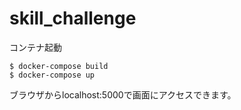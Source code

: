# skill_challenge

コンテナ起動
```
$ docker-compose build
$ docker-compose up
```

ブラウザからlocalhost:5000で画面にアクセスできます。
